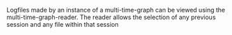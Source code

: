 Logfiles made by an instance of a multi-time-graph can be viewed using the multi-time-graph-reader. The reader allows the selection of any previous session and any file within that session
